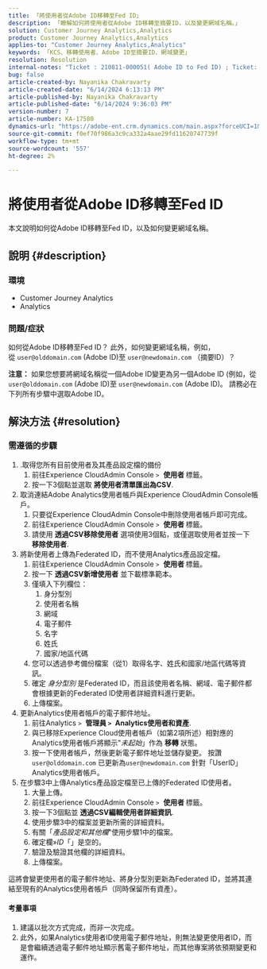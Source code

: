 ```yaml
---
title: 「將使用者從Adobe ID移轉至Fed ID」
description: 「瞭解如何將使用者從Adobe ID移轉至摘要ID，以及變更網域名稱。」
solution: Customer Journey Analytics,Analytics
product: Customer Journey Analytics,Analytics
applies-to: "Customer Journey Analytics,Analytics"
keywords: 「KCS、移轉使用者、Adobe ID至摘要ID、網域變更」
resolution: Resolution
internal-notes: "Ticket : 210811-000051( Adobe ID to Fed ID) ; Ticket: 210916-000306 (Adobe ID to Adobe ID)"
bug: false
article-created-by: Nayanika Chakravarty
article-created-date: "6/14/2024 6:13:13 PM"
article-published-by: Nayanika Chakravarty
article-published-date: "6/14/2024 9:36:03 PM"
version-number: 7
article-number: KA-17580
dynamics-url: "https://adobe-ent.crm.dynamics.com/main.aspx?forceUCI=1&pagetype=entityrecord&etn=knowledgearticle&id=ffaeb4be-792a-ef11-840b-6045bd006704"
source-git-commit: f0ef70f986a3c9ca332a4aae29fd11620747739f
workflow-type: tm+mt
source-wordcount: '557'
ht-degree: 2%

---
```


# 將使用者從Adobe ID移轉至Fed ID


本文說明如何從Adobe ID移轉至Fed ID，以及如何變更網域名稱。

## 說明 {#description}


### <b>環境</b>

- Customer Journey Analytics
- Analytics




### <b>問題/症狀</b>

如何從Adobe ID移轉至Fed ID？ 此外，如何變更網域名稱，例如，從 `user@olddomain.com` (Adobe ID)至 `user@newdomain.com` （摘要ID）？

<b>注意：</b> 如果您想要將網域名稱從一個Adobe ID變更為另一個Adobe ID (例如，從 `user@olddomain.com` (Adobe ID)至 `user@newdomain.com` (Adobe ID)。 請務必在下列所有步驟中選取Adobe ID。


## 解決方法 {#resolution}


### <b>需遵循的步驟</b>

1. .取得您所有目前使用者及其產品設定檔的備份
   1. 前往Experience CloudAdmin Console `>`  <b>使用者 </b>標籤。
   2. 按一下3個點並選取 <b>將使用者清單匯出為CSV</b>.
2. 取消連結Adobe Analytics使用者帳戶與Experience CloudAdmin Console帳戶。
   1. 只要從Experience CloudAdmin Console中刪除使用者帳戶即可完成。
   2. 前往Experience CloudAdmin Console `>`  <b>使用者 </b>標籤。
   3. 請使用 <b>透過CSV移除使用者</b> 選項使用3個點，或僅選取使用者並按一下 <b>移除使用者</b>.
3. 將新使用者上傳為Federated ID，而不使用Analytics產品設定檔。
   1. 前往Experience CloudAdmin Console `>`  <b>使用者 </b>標籤。
   2. 按一下 <b>透過CSV新增使用者</b> 並下載標準範本。
   3. 僅填入下列欄位：
      1. 身分型別
      2. 使用者名稱
      3. 網域
      4. 電子郵件
      5. 名字
      6. 姓氏
      7. 國家/地區代碼
   4. 您可以透過參考備份檔案（從1）取得名字、姓氏和國家/地區代碼等資訊。
   5. 確定 *身分型別* 是Federated ID，而且該使用者名稱、網域、電子郵件都會根據更新的Federated ID使用者詳細資料進行更新。
   6. 上傳檔案。
4. 更新Analytics使用者帳戶的電子郵件地址。
   1. 前往Analytics `>`  <b>管理員 `>` </b> <b>Analytics使用者和資產</b>.
   2. 與已移除Experience Cloud使用者帳戶（如第2項所述）相對應的Analytics使用者帳戶將顯示&quot;*未起始*」作為 <b>移轉</b> 狀態。
   3. 按一下使用者帳戶，然後更新電子郵件地址並儲存變更。 按讚 `user@olddomain.com` 已更新為`user@newdomain.com` 針對「UserID」Analytics使用者帳戶。
5. 在步驟3中上傳Analytics產品設定檔至已上傳的Federated ID使用者。
   1. 大量上傳。
   2. 前往Experience CloudAdmin Console `>`  <b>使用者 </b>標籤。
   3. 按一下3個點並 <b>透過CSV編輯使用者詳細資訊</b>.
   4. 使用步驟3中的檔案並更新所需的詳細資料。
   5. 有關「*產品設定和其他欄*&quot;使用步驟1中的檔案。
   6. 確定欄»*ID*「」是空的。
   7. 驗證及驗證其他欄的詳細資料。
   8. 上傳檔案。


這將會變更使用者的電子郵件地址、將身分型別更新為Federated ID，並將其連結至現有的Analytics使用者帳戶（同時保留所有資產）。

#### 考量事項

1. 建議以批次方式完成，而非一次完成。
2. 此外，如果Analytics使用者ID使用電子郵件地址，則無法變更使用者ID，而是會繼續透過電子郵件地址顯示舊電子郵件地址，而其他專案將依預期變更和運作。

